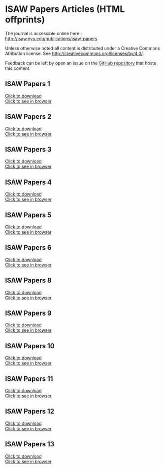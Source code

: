 # ISAW Papers Articles (HTML offprints)


The journal is accessible online here : <a href="http://isaw.nyu.edu/publications/isaw-papers">http://isaw.nyu.edu/publications/isaw-papers</a>.

Unless otherwise noted all content is distributed under a Creative Commons Atribution license. See <a href="http://creativecommons.org/licenses/by/4.0/">http://creativecommons.org/licenses/by/4.0/</a>.

Feedback can be left by open an issue on the <a href="https://github.com/fmezard/isaw-papers-xhtml-standalone/">GitHub repository</a> that hosts this content.

ISAW Papers 1  
---
<a href='1/isaw-papers-1-offprint.xhtml' download>Click to download</a>  
<a href='1/isaw-papers-1-offprint.xhtml'>Click to see in browser</a>

ISAW Papers 2  
---
<a href='2/isaw-papers-2-offprint.xhtml' download>Click to download</a>  
<a href='2/isaw-papers-2-offprint.xhtml'>Click to see in browser</a>

ISAW Papers 3  
---
<a href='3/isaw-papers-3-offprint.xhtml' download>Click to download</a>  
<a href='3/isaw-papers-3-offprint.xhtml'>Click to see in browser</a>

ISAW Papers 4  
---
<a href='4/isaw-papers-4-offprint.xhtml' download>Click to download</a>  
<a href='4/isaw-papers-4-offprint.xhtml'>Click to see in browser</a>

ISAW Papers 5  
---
<a href='5/isaw-papers-5-offprint.xhtml' download>Click to download</a>  
<a href='5/isaw-papers-5-offprint.xhtml'>Click to see in browser</a>

ISAW Papers 6  
---
<a href='6/isaw-papers-6-offprint.xhtml' download>Click to download</a>  
<a href='6/isaw-papers-6-offprint.xhtml'>Click to see in browser</a>

ISAW Papers 8  
---
<a href='8/isaw-papers-8-offprint.xhtml' download>Click to download</a>  
<a href='8/isaw-papers-8-offprint.xhtml'>Click to see in browser</a>

ISAW Papers 9  
---
<a href='9/isaw-papers-9-offprint.xhtml' download>Click to download</a>  
<a href='9/isaw-papers-9-offprint.xhtml'>Click to see in browser</a>

ISAW Papers 10  
---
<a href='10/isaw-papers-10-offprint.xhtml' download>Click to download</a>  
<a href='10/isaw-papers-10-offprint.xhtml'>Click to see in browser</a>

ISAW Papers 11  
---
<a href='11/isaw-papers-11-offprint.xhtml' download>Click to download</a>  
<a href='11/isaw-papers-11-offprint.xhtml'>Click to see in browser</a>

ISAW Papers 12  
---
<a href='12/isaw-papers-12-offprint.xhtml' download>Click to download</a>  
<a href='12/isaw-papers-12-offprint.xhtml'>Click to see in browser</a>

ISAW Papers 13  
---
<a href='13/isaw-papers-13-offprint.xhtml' download>Click to download</a>  
<a href='13/isaw-papers-13-offprint.xhtml'>Click to see in browser</a>

